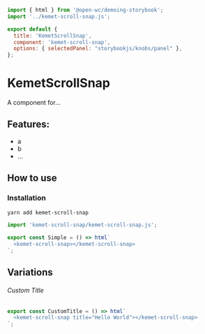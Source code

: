 ```js script
import { html } from '@open-wc/demoing-storybook';
import '../kemet-scroll-snap.js';

export default {
  title: 'KemetScrollSnap',
  component: 'kemet-scroll-snap',
  options: { selectedPanel: "storybookjs/knobs/panel" },
};
```

# KemetScrollSnap

A component for...

## Features:

- a
- b
- ...

## How to use

### Installation

```bash
yarn add kemet-scroll-snap
```

```js
import 'kemet-scroll-snap/kemet-scroll-snap.js';
```

```js preview-story
export const Simple = () => html`
  <kemet-scroll-snap></kemet-scroll-snap>
`;
```

## Variations

###### Custom Title

```js preview-story
export const CustomTitle = () => html`
  <kemet-scroll-snap title="Hello World"></kemet-scroll-snap>
`;
```
